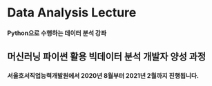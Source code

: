 # Data Analysis Lecture

#### Python으로 수행하는 데이터 분석 강좌

## 머신러닝 파이썬 활용 빅데이터 분석 개발자 양성 과정

#### 서울호서직업능력개발원에서 2020년 8월부터 2021년 2월까지 진행됩니다.

